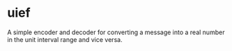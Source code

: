 # uief
 A simple encoder and decoder for converting a message into a real number in the unit interval range and vice versa.
